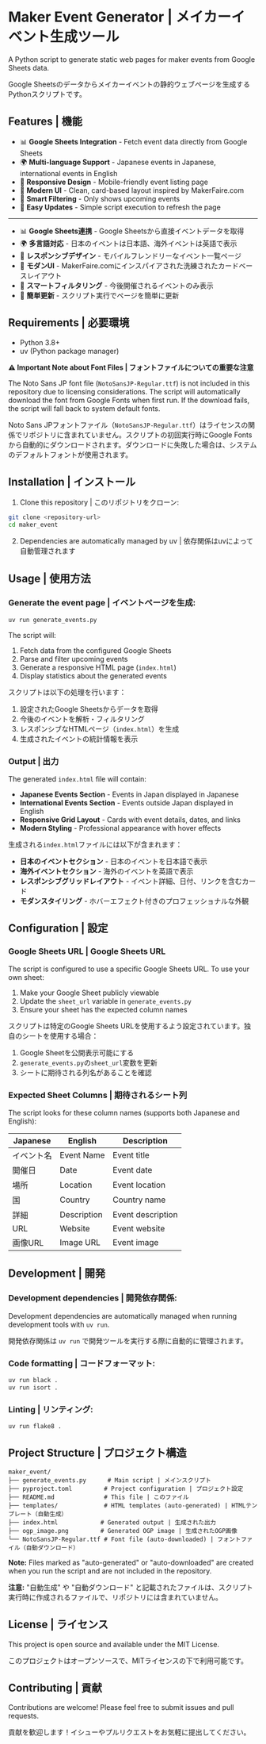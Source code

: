 # Maker Event Generator | メイカーイベント生成ツール

A Python script to generate static web pages for maker events from Google Sheets data.

Google Sheetsのデータからメイカーイベントの静的ウェブページを生成するPythonスクリプトです。

## Features | 機能

- 📊 **Google Sheets Integration** - Fetch event data directly from Google Sheets
- 🌍 **Multi-language Support** - Japanese events in Japanese, international events in English
- 📱 **Responsive Design** - Mobile-friendly event listing page
- 🎨 **Modern UI** - Clean, card-based layout inspired by MakerFaire.com
- 📅 **Smart Filtering** - Only shows upcoming events
- 🔄 **Easy Updates** - Simple script execution to refresh the page

---

- 📊 **Google Sheets連携** - Google Sheetsから直接イベントデータを取得
- 🌍 **多言語対応** - 日本のイベントは日本語、海外イベントは英語で表示
- 📱 **レスポンシブデザイン** - モバイルフレンドリーなイベント一覧ページ
- 🎨 **モダンUI** - MakerFaire.comにインスパイアされた洗練されたカードベースレイアウト
- 📅 **スマートフィルタリング** - 今後開催されるイベントのみ表示
- 🔄 **簡単更新** - スクリプト実行でページを簡単に更新

## Requirements | 必要環境

- Python 3.8+
- uv (Python package manager)

**⚠️ Important Note about Font Files | フォントファイルについての重要な注意**

The Noto Sans JP font file (`NotoSansJP-Regular.ttf`) is not included in this repository due to licensing considerations. The script will automatically download the font from Google Fonts when first run. If the download fails, the script will fall back to system default fonts.

Noto Sans JPフォントファイル（`NotoSansJP-Regular.ttf`）はライセンスの関係でリポジトリに含まれていません。スクリプトの初回実行時にGoogle Fontsから自動的にダウンロードされます。ダウンロードに失敗した場合は、システムのデフォルトフォントが使用されます。

## Installation | インストール

1. Clone this repository | このリポジトリをクローン:
```bash
git clone <repository-url>
cd maker_event
```

2. Dependencies are automatically managed by uv | 依存関係はuvによって自動管理されます

## Usage | 使用方法

### Generate the event page | イベントページを生成:

```bash
uv run generate_events.py
```

The script will:
1. Fetch data from the configured Google Sheets
2. Parse and filter upcoming events
3. Generate a responsive HTML page (`index.html`)
4. Display statistics about the generated events

スクリプトは以下の処理を行います：
1. 設定されたGoogle Sheetsからデータを取得
2. 今後のイベントを解析・フィルタリング
3. レスポンシブなHTMLページ（`index.html`）を生成
4. 生成されたイベントの統計情報を表示

### Output | 出力

The generated `index.html` file will contain:
- **Japanese Events Section** - Events in Japan displayed in Japanese
- **International Events Section** - Events outside Japan displayed in English
- **Responsive Grid Layout** - Cards with event details, dates, and links
- **Modern Styling** - Professional appearance with hover effects

生成される`index.html`ファイルには以下が含まれます：
- **日本のイベントセクション** - 日本のイベントを日本語で表示
- **海外イベントセクション** - 海外のイベントを英語で表示
- **レスポンシブグリッドレイアウト** - イベント詳細、日付、リンクを含むカード
- **モダンスタイリング** - ホバーエフェクト付きのプロフェッショナルな外観

## Configuration | 設定

### Google Sheets URL | Google Sheets URL

The script is configured to use a specific Google Sheets URL. To use your own sheet:

1. Make your Google Sheet publicly viewable
2. Update the `sheet_url` variable in `generate_events.py`
3. Ensure your sheet has the expected column names

スクリプトは特定のGoogle Sheets URLを使用するよう設定されています。独自のシートを使用する場合：

1. Google Sheetを公開表示可能にする
2. `generate_events.py`の`sheet_url`変数を更新
3. シートに期待される列名があることを確認

### Expected Sheet Columns | 期待されるシート列

The script looks for these column names (supports both Japanese and English):

| Japanese | English | Description |
|----------|---------|-------------|
| イベント名 | Event Name | Event title |
| 開催日 | Date | Event date |
| 場所 | Location | Event location |
| 国 | Country | Country name |
| 詳細 | Description | Event description |
| URL | Website | Event website |
| 画像URL | Image URL | Event image |

## Development | 開発

### Development dependencies | 開発依存関係:

Development dependencies are automatically managed when running development tools with `uv run`.

開発依存関係は `uv run` で開発ツールを実行する際に自動的に管理されます。

### Code formatting | コードフォーマット:

```bash
uv run black .
uv run isort .
```

### Linting | リンティング:

```bash
uv run flake8 .
```

## Project Structure | プロジェクト構造

```
maker_event/
├── generate_events.py      # Main script | メインスクリプト
├── pyproject.toml         # Project configuration | プロジェクト設定
├── README.md              # This file | このファイル
├── templates/             # HTML templates (auto-generated) | HTMLテンプレート（自動生成）
├── index.html            # Generated output | 生成された出力
├── ogp_image.png         # Generated OGP image | 生成されたOGP画像
└── NotoSansJP-Regular.ttf # Font file (auto-downloaded) | フォントファイル（自動ダウンロード）
```

**Note:** Files marked as "auto-generated" or "auto-downloaded" are created when you run the script and are not included in the repository.

**注意:** "自動生成" や "自動ダウンロード" と記載されたファイルは、スクリプト実行時に作成されるファイルで、リポジトリには含まれていません。

## License | ライセンス

This project is open source and available under the MIT License.

このプロジェクトはオープンソースで、MITライセンスの下で利用可能です。

## Contributing | 貢献

Contributions are welcome! Please feel free to submit issues and pull requests.

貢献を歓迎します！イシューやプルリクエストをお気軽に提出してください。